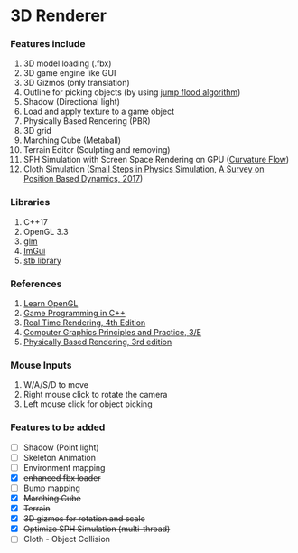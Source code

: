 # 3D Renderer

### Features include
 1. 3D model loading (.fbx)
 2. 3D game engine like GUI
 3. 3D Gizmos (only translation)
 4. Outline for picking objects (by using [jump flood algorithm](https://www.comp.nus.edu.sg/~tants/jfa.html))
 5. Shadow (Directional light)
 6. Load and apply texture to a game object
 7. Physically Based Rendering (PBR)
 8. 3D grid
 9. Marching Cube (Metaball)
 10. Terrain Editor (Sculpting and removing)
 11. SPH Simulation with Screen Space Rendering on GPU ([Curvature Flow](https://dl.acm.org/doi/10.1145/1507149.1507164))
 12. Cloth Simulation ([Small Steps in Physics Simulation](https://dl.acm.org/doi/10.1145/3309486.3340247), [A Survey on Position Based Dynamics, 2017](https://dl.acm.org/doi/10.2312/egt.20171034))

### Libraries
 1. C++17
 2. OpenGL 3.3
 3. [glm](https://github.com/g-truc/glm)
 4. [ImGui](https://github.com/ocornut/imgui)
 5. [stb library](https://github.com/nothings/stb)

### References
 1. [Learn OpenGL](learnopengl.com)
 2. [Game Programming in C++](https://www.amazon.com/Game-Programming-Creating-Games-Design/dp/0134597206)
 3. [Real Time Rendering, 4th Edition](https://www.amazon.com/Real-Time-Rendering-Fourth-Tomas-Akenine-M%C3%B6ller/dp/1138627003)
 4. [Computer Graphics Principles and Practice, 3/E](https://www.amazon.com/Computer-Graphics-Principles-Practice-3rd/dp/0321399528)
 5. [Physically Based Rendering, 3rd edition](https://www.amazon.com/Physically-Based-Rendering-Theory-Implementation/dp/0128006455)

### Mouse Inputs
 1. W/A/S/D to move
 2. Right mouse click to rotate the camera 
 3. Left mouse click for object picking
 
### Features to be added
- [ ] Shadow (Point light)
- [ ] Skeleton Animation
- [ ] Environment mapping
- [X] ~~enhanced fbx loader~~
- [ ] Bump mapping
- [X] ~~Marching Cube~~
- [X] ~~Terrain~~
- [X] ~~3D gizmos for rotation and scale~~
- [X] ~~Optimize SPH Simulation (multi-thread)~~
- [ ] Cloth - Object Collision
